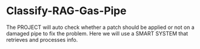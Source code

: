 # Classify-RAG-Gas-Pipe
The PROJECT will auto check whether a patch should be applied or not on a damaged pipe to fix the problem. Here we will use a SMART SYSTEM that retrieves and processes info.  

